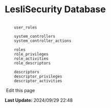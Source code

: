 # LesliSecurity Database


```plaintext
    
    user_roles

    system_controllers
    system_controller_actions

    roles
    role_privileges
    role_activities
    role_descriptors

    descriptors
    descriptor_privileges
    descriptor_activities

```
<section class="lesli-documentation-footer">
    <p><a><i class="ri-external-link-fill"></i>&nbsp;Edit this page</a><p/>
    <p><b>Last Update: </b>2024/09/29 22:48</p>
</section>
<!-- This code was automatically generated -->
<!-- to update this docs please run rake docs:build -->

